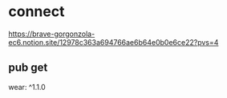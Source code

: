 # connect

https://brave-gorgonzola-ec6.notion.site/12978c363a694766ae6b64e0b0e6ce22?pvs=4

## pub get

wear: ^1.1.0

